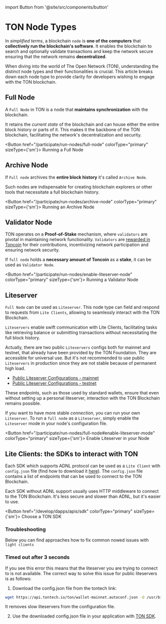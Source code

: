 import Button from '@site/src/components/button'

# TON Node Types

In *simplified terms*, a blockchain `node` is **one of the computers** that **collectively run the blockchain's software**. It enables the blockchain to search and optionally validate transactions and keep the network secure ensuring that the network remains **decentralized**.

When diving into the world of The Open Network (TON), understanding the distinct node types and their functionalities is crucial. This article breaks down each node type to provide clarity for developers wishing to engage with the TON blockchain.

## Full Node

A `Full Node` in TON is a node that **maintains synchronization** with the blockchain.

It retains the _current state_ of the blockchain and can house either the entire block history or parts of it. This makes it the backbone of the TON blockchain, facilitating the network's decentralization and security.

<Button href="/participate/run-nodes/full-node"
colorType="primary" sizeType={'sm'}>
Running a Full Node
</Button>

## Archive Node

If `Full node` archives the **entire block history** it's called `Archive Node`.

Such nodes are indispensable for creating blockchain explorers or other tools that necessitate a full blockchain history.

<Button href="/participate/run-nodes/archive-node"
colorType="primary" sizeType={'sm'}>
Running an Archive Node
</Button>

## Validator Node

TON operates on a **Proof-of-Stake** mechanism, where `validators` are pivotal in maintaining network functionality. `Validators` are [rewarded in Toncoin](/participate/network-maintenance/staking-incentives) for their contributions, incentivizing network participation and ensuring network security.

If `full node` holds a **necessary amount of Toncoin** as a **stake**, it can be used as `Validator Node`.

<Button href="/participate/run-nodes/enable-liteserver-node"
colorType="primary" sizeType={'sm'}>
Running a Validator Node
</Button>

## Liteserver

`Full Node` can be used as `Liteserver`. This node type can field and respond to requests from `Lite Clients`, allowing to seamlessly interact with the TON Blockchain.

`Liteservers` enable swift communication with Lite Clients, facilitating tasks like retrieving balance or submitting transactions without necessitating the full block history.

Actually, there are two public `Liteservers` configs both for mainnet and testnet, that already have been provided by the TON Foundation. They are accessible for universal use. But it's not recommended to use public `Liteservers` in production since they are not stable because of permanent high load.

- [Public Liteserver Configurations - mainnet](https://ton.org/global-config.json)
- [Public Liteserver Configurations - testnet](https://ton.org/testnet-global.config.json)

These endpoints, such as those used by standard wallets, ensure that even without setting up a personal liteserver, interaction with the TON Blockchain remains possible.

If you want to have more stable _connection_, you can run your own `Liteserver`. To run a `full node` as a `Liteserver`, simply enable the `Liteserver` mode in your node's configuration file.

<Button href="/participate/run-nodes/full-node#enable-liteserver-mode"
colorType="primary" sizeType={'sm'}>
Enable Liteserver in your Node
</Button>

## Lite Clients: the SDKs to interact with TON

Each SDK which supports ADNL protocol can be used as a `Lite Client` with `config.json` file (find how to download it [here](/participate/nodes/node-types#troubleshooting)). The `config.json` file contains a list of endpoints that can be used to connect to the TON Blockchain.

Each SDK without ADNL support usually uses HTTP middleware to connect to the TON Blockchain. It's less secure and slower than ADNL, but it's easier to use.

<Button href="/develop/dapps/apis/sdk"
colorType="primary" sizeType={'sm'}>
Choose a TON SDK
</Button>

### Troubleshooting

Below you can find approaches how to fix common nowed issues with `light clients`

### Timed out after 3 seconds

If you see this error this means that the liteserver you are trying to connect to is not available. The correct way to solve this issue for public liteservers is as follows:

1. Download the config.json file from the tontech link:

```bash
wget https://api.tontech.io/ton/wallet-mainnet.autoconf.json -O /usr/bin/ton/global.config.json
```

It removes slow liteservers from the configuration file.

2. Use the downloaded config.json file in your application with [TON SDK](/develop/dapps/apis/sdk).
